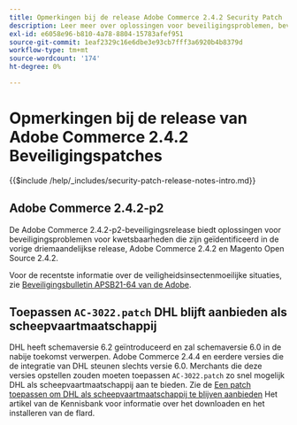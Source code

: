 ```yaml
---
title: Opmerkingen bij de release Adobe Commerce 2.4.2 Security Patch
description: Leer meer over oplossingen voor beveiligingsproblemen, beveiligingsverbeteringen en andere beveiligingsupdates die zijn opgenomen in de beveiligingspatchreleases voor Adobe Commerce versie 2.4.2.
exl-id: e6058e96-b810-4a78-8804-15783afef951
source-git-commit: 1eaf2329c16e6dbe3e93cb7fff3a6920b4b8379d
workflow-type: tm+mt
source-wordcount: '174'
ht-degree: 0%

---
```


# Opmerkingen bij de release van Adobe Commerce 2.4.2 Beveiligingspatches

{{$include /help/_includes/security-patch-release-notes-intro.md}}

## Adobe Commerce 2.4.2-p2

De Adobe Commerce 2.4.2-p2-beveiligingsrelease biedt oplossingen voor beveiligingsproblemen voor kwetsbaarheden die zijn geïdentificeerd in de vorige driemaandelijkse release, Adobe Commerce 2.4.2 en Magento Open Source 2.4.2.

Voor de recentste informatie over de veiligheidsinsectenmoeilijke situaties, zie [Beveiligingsbulletin APSB21-64 van de Adobe](https://helpx.adobe.com/security/products/magento/apsb21-64.html).

## Toepassen `AC-3022.patch` DHL blijft aanbieden als scheepvaartmaatschappij

DHL heeft schemaversie 6.2 geïntroduceerd en zal schemaversie 6.0 in de nabije toekomst verwerpen. Adobe Commerce 2.4.4 en eerdere versies die de integratie van DHL steunen slechts versie 6.0. Merchants die deze versies opstellen zouden moeten toepassen `AC-3022.patch` zo snel mogelijk DHL als scheepvaartmaatschappij aan te bieden. Zie de [Een patch toepassen om DHL als scheepvaartmaatschappij te blijven aanbieden](https://support.magento.com/hc/en-us/articles/7707818131597-Apply-a-patch-to-continue-offering-DHL-as-shipping-carrier) Het artikel van de Kennisbank voor informatie over het downloaden en het installeren van de flard.

